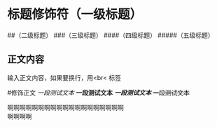 
# 标题修饰符（一级标题）
##（二级标题）
###（三级标题）
####（四级标题）
#####（五级标题）


## 正文内容
   输入正文内容，如果要换行，用\<br\< 标签

#修饰正文
   *一段测试文本*
   **一段测试文本**
   ***一段测试文本***
   ~~一段测试文本~~

   啊啊啊啊啊啊啊啊啊啊啊啊啊啊啊啊啊啊啊<br>啊啊啊啊
